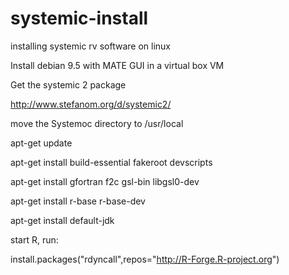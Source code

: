# systemic-install
installing systemic rv software on linux

Install debian 9.5 with MATE GUI in a virtual box VM

Get the systemic 2 package

http://www.stefanom.org/d/systemic2/

move the Systemoc directory to /usr/local

apt-get update

apt-get install build-essential fakeroot devscripts

apt-get install gfortran f2c gsl-bin libgsl0-dev

apt-get install r-base r-base-dev

apt-get install default-jdk


start R, run:

install.packages("rdyncall",repos="http://R-Forge.R-project.org")

